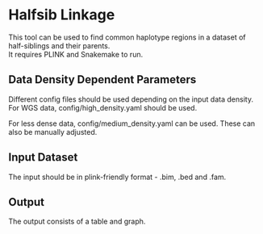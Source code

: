 # Halfsib Linkage

This tool can be used to find common haplotype regions in a dataset of half-siblings and their parents.  
It requires PLINK and Snakemake to run. 

## Data Density Dependent Parameters

Different config files should be used depending on the input data density.
For WGS data, config/high_density.yaml should be used.

For less dense data, config/medium_density.yaml can be used.
These can also be manually adjusted. 


## Input Dataset

The input should be in plink-friendly format - .bim, .bed and .fam.

## Output

The output consists of a table and graph. 


